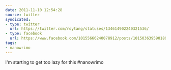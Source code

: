 ```yaml
---
date: 2011-11-10 12:54:28
source: twitter
syndicated:
- type: twitter
  url: https://twitter.com/roytang/statuses/134614902240321536/
- type: facebook
  url: https://www.facebook.com/10155666240078912/posts/10150363959018912
tags:
- nanowrimo
---
```


I'm starting to get too lazy for this #nanowrimo